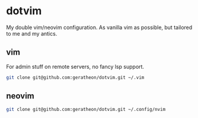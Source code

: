 # dotvim

My double vim/neovim configuration. As vanilla vim as possible, but tailored to me and my antics.

## vim

For admin stuff on remote servers, no fancy lsp support.

```bash
git clone git@github.com:geratheon/dotvim.git ~/.vim
```

## neovim

```bash
git clone git@github.com:geratheon/dotvim.git ~/.config/nvim
```
